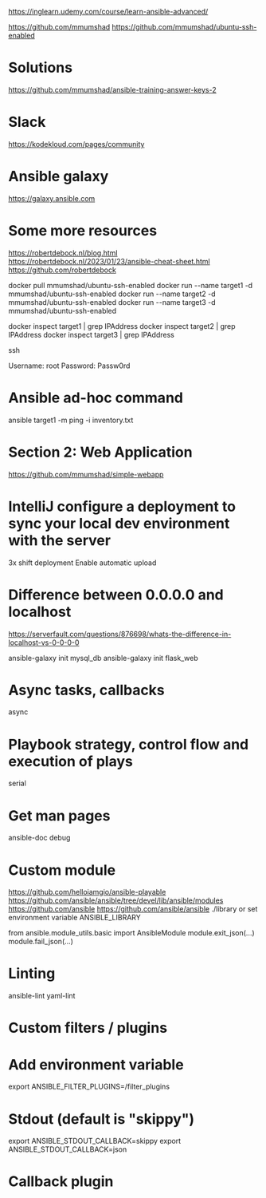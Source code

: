 https://inglearn.udemy.com/course/learn-ansible-advanced/

https://github.com/mmumshad
https://github.com/mmumshad/ubuntu-ssh-enabled

# Solutions
https://github.com/mmumshad/ansible-training-answer-keys-2

# Slack
https://kodekloud.com/pages/community

# Ansible galaxy
https://galaxy.ansible.com

# Some more resources
https://robertdebock.nl/blog.html
https://robertdebock.nl/2023/01/23/ansible-cheat-sheet.html
https://github.com/robertdebock



docker pull mmumshad/ubuntu-ssh-enabled
docker run --name target1 -d mmumshad/ubuntu-ssh-enabled 
docker run --name target2 -d mmumshad/ubuntu-ssh-enabled 
docker run --name target3 -d mmumshad/ubuntu-ssh-enabled 

docker inspect target1 | grep IPAddress
docker inspect target2 | grep IPAddress
docker inspect target3 | grep IPAddress

ssh <container-ip-address>

Username: root
Password: Passw0rd


# Ansible ad-hoc command
ansible target1 -m ping -i inventory.txt



# Section 2: Web Application
https://github.com/mmumshad/simple-webapp


# IntelliJ configure a deployment to sync your local dev environment with the server
3x shift
deployment
Enable automatic upload


# Difference between 0.0.0.0 and localhost
https://serverfault.com/questions/876698/whats-the-difference-in-localhost-vs-0-0-0-0


ansible-galaxy init mysql_db
ansible-galaxy init flask_web



# Async tasks, callbacks
async

# Playbook strategy, control flow and execution of plays
serial


# Get man pages
ansible-doc debug


# Custom module
https://github.com/helloiamgio/ansible-playable
https://github.com/ansible/ansible/tree/devel/lib/ansible/modules
https://github.com/ansible
https://github.com/ansible/ansible
./library
or set environment variable ANSIBLE_LIBRARY

from ansible.module_utils.basic import AnsibleModule
module.exit_json(...)
module.fail_json(...)


# Linting
ansible-lint
yaml-lint


# Custom filters / plugins
# Add environment variable
export ANSIBLE_FILTER_PLUGINS=/filter_plugins


# Stdout (default is "skippy")
export ANSIBLE_STDOUT_CALLBACK=skippy
export ANSIBLE_STDOUT_CALLBACK=json

# Callback plugin